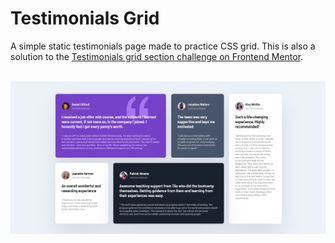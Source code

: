 # Testimonials Grid

A simple static testimonials page made to practice CSS grid.
This is also a solution to the [Testimonials grid section challenge on Frontend Mentor](https://www.frontendmentor.io/challenges/testimonials-grid-section-Nnw6J7Un7).
<br />
<br />

![Testimonials](./screenshots/testimonials.png)
